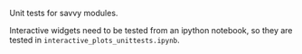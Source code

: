Unit tests for savvy modules.

Interactive widgets need to be tested from an ipython notebook, so they are
tested in `interactive_plots_unittests.ipynb`.

